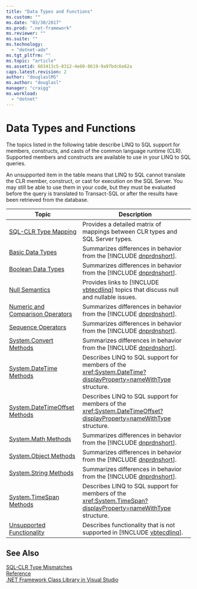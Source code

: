 ```yaml
---
title: "Data Types and Functions"
ms.custom: ""
ms.date: "03/30/2017"
ms.prod: ".net-framework"
ms.reviewer: ""
ms.suite: ""
ms.technology: 
  - "dotnet-ado"
ms.tgt_pltfrm: ""
ms.topic: "article"
ms.assetid: 683413c5-0312-4e60-8619-9a97bdc6e62a
caps.latest.revision: 2
author: "douglaslMS"
ms.author: "douglasl"
manager: "craigg"
ms.workload: 
  - "dotnet"
---
```

# Data Types and Functions
The topics listed in the following table describe LINQ to SQL support for members, constructs, and casts of the common language runtime (CLR). Supported members and constructs are available to use in your LINQ to SQL queries.  

 An unsupported item in the table means that LINQ to SQL cannot translate the CLR member, construct, or cast for execution on the SQL Server. You may still be able to use them in your code, but they must be evaluated before the query is translated to Transact-SQL or after the results have been retrieved from the database.  


|                                                             Topic                                                             |                                                             Description                                                              |
|-------------------------------------------------------------------------------------------------------------------------------|--------------------------------------------------------------------------------------------------------------------------------------|
|             [SQL-CLR Type Mapping](../../../../../../docs/framework/data/adonet/sql/linq/sql-clr-type-mapping.md)             |                            Provides a detailed matrix of mappings between CLR types and SQL Server types.                            |
|                 [Basic Data Types](../../../../../../docs/framework/data/adonet/sql/linq/basic-data-types.md)                 |         Summarizes differences in behavior from the [!INCLUDE [dnprdnshort](../../../../../../includes/dnprdnshort-md.md)].          |
|               [Boolean Data Types](../../../../../../docs/framework/data/adonet/sql/linq/boolean-data-types.md)               |         Summarizes differences in behavior from the [!INCLUDE [dnprdnshort](../../../../../../includes/dnprdnshort-md.md)].          |
|                   [Null Semantics](../../../../../../docs/framework/data/adonet/sql/linq/null-semantics.md)                   | Provides links to [!INCLUDE [vbtecdlinq](../../../../../../includes/vbtecdlinq-md.md)] topics that discuss null and nullable issues. |
| [Numeric and Comparison Operators](../../../../../../docs/framework/data/adonet/sql/linq/numeric-and-comparison-operators.md) |         Summarizes differences in behavior from the [!INCLUDE [dnprdnshort](../../../../../../includes/dnprdnshort-md.md)].          |
|               [Sequence Operators](../../../../../../docs/framework/data/adonet/sql/linq/sequence-operators.md)               |         Summarizes differences in behavior from the [!INCLUDE [dnprdnshort](../../../../../../includes/dnprdnshort-md.md)].          |
|           [System.Convert Methods](../../../../../../docs/framework/data/adonet/sql/linq/system-convert-methods.md)           |         Summarizes differences in behavior from the [!INCLUDE [dnprdnshort](../../../../../../includes/dnprdnshort-md.md)].          |
|          [System.DateTime Methods](../../../../../../docs/framework/data/adonet/sql/linq/system-datetime-methods.md)          |           Describes LINQ to SQL support for members of the <xref:System.DateTime?displayProperty=nameWithType> structure.            |
|    [System.DateTimeOffset Methods](../../../../../../docs/framework/data/adonet/sql/linq/system-datetimeoffset-methods.md)    |        Describes LINQ to SQL support for members of the <xref:System.DateTimeOffset?displayProperty=nameWithType> structure.         |
|              [System.Math Methods](../../../../../../docs/framework/data/adonet/sql/linq/system-math-methods.md)              |         Summarizes differences in behavior from the [!INCLUDE [dnprdnshort](../../../../../../includes/dnprdnshort-md.md)].          |
|            [System.Object Methods](../../../../../../docs/framework/data/adonet/sql/linq/system-object-methods.md)            |         Summarizes differences in behavior from the [!INCLUDE [dnprdnshort](../../../../../../includes/dnprdnshort-md.md)].          |
|            [System.String Methods](../../../../../../docs/framework/data/adonet/sql/linq/system-string-methods.md)            |         Summarizes differences in behavior from the [!INCLUDE [dnprdnshort](../../../../../../includes/dnprdnshort-md.md)].          |
|          [System.TimeSpan Methods](../../../../../../docs/framework/data/adonet/sql/linq/system-timespan-methods.md)          |           Describes LINQ to SQL support for members of the <xref:System.TimeSpan?displayProperty=nameWithType> structure.            |
|        [Unsupported Functionality](../../../../../../docs/framework/data/adonet/sql/linq/unsupported-functionality.md)        |        Describes functionality that is not supported in [!INCLUDE [vbtecdlinq](../../../../../../includes/vbtecdlinq-md.md)].        |

## See Also  
 [SQL-CLR Type Mismatches](../../../../../../docs/framework/data/adonet/sql/linq/sql-clr-type-mismatches.md)  
 [Reference](../../../../../../docs/framework/data/adonet/sql/linq/reference.md)  
 [.NET Framework Class Library in Visual Studio](http://msdn.microsoft.com/library/a03e374c-3d5c-4169-937b-49857ab273ae)

